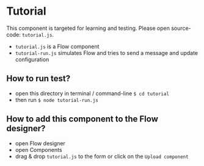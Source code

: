 # Tutorial

This component is targeted for learning and testing. Please open source-code: `tutorial.js`.

- `tutorial.js` is a Flow component
- `tutorial-run.js` simulates Flow and tries to send a message and update configuration

## How to run test?

- open this directory in terminal / command-line `$ cd tutorial`
- then run `$ node tutorial-run.js`

## How to add this component to the Flow designer?

- open Flow designer
- open Components
- drag & drop `tutorial.js` to the form or click on the `Upload component`